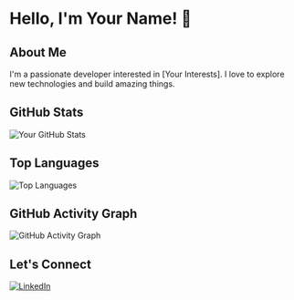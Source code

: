# Hello, I'm Your Name! 👋

## About Me

I'm a passionate developer interested in [Your Interests]. I love to explore new technologies and build amazing things.

## GitHub Stats

![Your GitHub Stats](https://github-readme-stats.vercel.app/api?username=fidelhadrian&show_icons=true&hide=contribs,prs&theme=radical)

## Top Languages

![Top Languages](https://github-readme-stats.vercel.app/api/top-langs/?username=fidelhadrian&layout=compact&theme=radical)

## GitHub Activity Graph

![GitHub Activity Graph](https://activity-graph.herokuapp.com/graph?username=fidelhadrian&theme=radical)

## Let's Connect

[![LinkedIn](https://img.shields.io/badge/-LinkedIn-blue?style=flat-square&logo=linkedin&logoColor=white)](https://www.linkedin.com/in/fhazzami)


